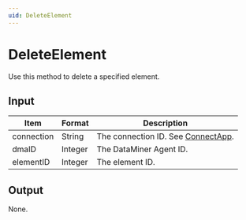 ```yaml
---
uid: DeleteElement
---
```


# DeleteElement

Use this method to delete a specified element.

## Input

| Item       | Format  | Description                                          |
|------------|---------|------------------------------------------------------|
| connection | String  | The connection ID. See [ConnectApp](xref:ConnectApp). |
| dmaID      | Integer | The DataMiner Agent ID.                              |
| elementID  | Integer | The element ID.                                      |

## Output

None.
